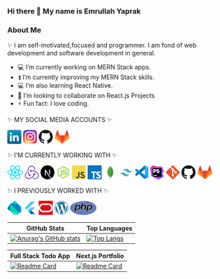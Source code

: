 ### Hi there 👋 My name is Emrullah Yaprak

### About Me
✨ I am self-motivated,focused and programmer. I am fond of web development and software development in general.

- 💻 I’m currently working on MERN Stack apps.
- ⏫ I’m currently improving my MERN Stack skills.
- 💻 I’m also learning React Native.
- 👯 I’m looking to collaborate on React.js Projects
- ⚡ Fun fact: I love coding.

✨ MY SOCIAL MEDIA ACCOUNTS ✨

[![linkedin](/icons/linkedin.png)](https://www.linkedin.com/in/emrullah-yaprak/)
[![instagram](/icons/instagram.png)](https://www.instagram.com/yprkemrullah/)
[![github](/icons/github.png)](https://github.com/eyaprak)
[![gitlab](/icons/gitlab.png)](https://gitlab.com/eyaprak)

✨ I'M CURRENTLY WORKING WITH ✨

![react](/icons/react.png)
![redux](/icons/redux.png)
![nextjs](/icons/nextjs.png)
![nodejs](/icons/nodejs.png)
![javascript](/icons/javascript.png)
![typescript](/icons/typescript.png)
![mongodb](/icons/mongo.png)
![tailwindcss](/icons/tailwindcss.png)
![vscode](/icons/vscode.png)
![phpstorm](/icons/phpstorm.png)
[![git](/icons/git.png)](https://git-scm.com)
[![github](/icons/github.png)](https://github.com)
[![gitlab](/icons/gitlab.png)](https://gitlab.com/)

✨ I PREVIOUSLY WORKED WITH ✨

![dartlang](/icons/dartlang.png)
![flutter](/icons/flutter.png)
![oracledb](/icons/oracledb.png)
![wordpress](/icons/wordpress.png)
![php](/icons/php.png)


| GitHub Stats  | Top Languages |
| ------------- | ------------- |
| [![Anurag's GitHub stats](https://github-readme-stats.vercel.app/api?username=eyaprak&show_icons=true&theme=radical)](https://github.com/eyaprak/github-readme-stats)  | [![Top Langs](https://github-readme-stats.vercel.app/api/top-langs/?username=eyaprak&layout=compact&show_icons=true&theme=radical)](https://github.com/eyaprak/github-readme-stats)|

| Full Stack Todo App  | Next.js Portfolio|
| ------------- | ------------- |
| [![Readme Card](https://github-readme-stats.vercel.app/api/pin/?username=eyaprak&repo=fullstack-todoapp&theme=radical)](https://github.com/eyaprak/fullstack-todoapp)  | [![Readme Card](https://github-readme-stats.vercel.app/api/pin/?username=eyaprak&repo=eyaprak-portfolio&theme=radical)](https://github.com/eyaprak/eyaprak-portfolio)|

